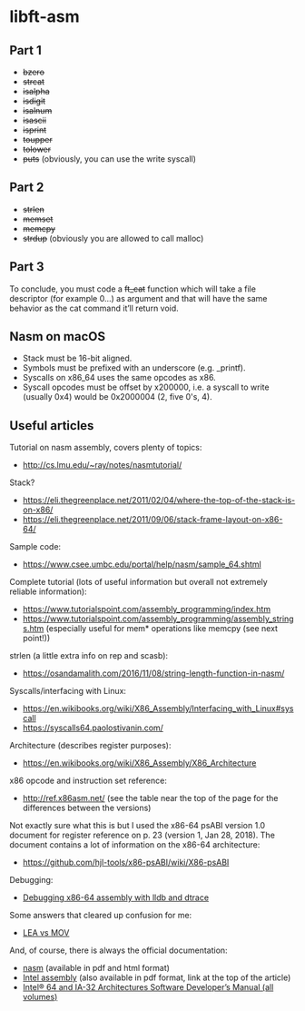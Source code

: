 # libft-asm

## Part 1

- ~~bzero~~
- ~~strcat~~
- ~~isalpha~~
- ~~isdigit~~
- ~~isalnum~~
- ~~isascii~~
- ~~isprint~~
- ~~toupper~~
- ~~tolower~~
- ~~puts~~ (obviously, you can use the write syscall)

## Part 2

- ~~strlen~~
- ~~memset~~
- ~~memcpy~~
- ~~strdup~~ (obviously you are allowed to call malloc)

## Part 3

To conclude, you must code a ~~ft_cat~~ function which will take a file descriptor (for
example 0...) as argument and that will have the same behavior as the cat command it’ll
return void.


## Nasm on macOS

- Stack must be 16-bit aligned.
- Symbols must be prefixed with an underscore (e.g. _printf).
- Syscalls on x86_64 uses the same opcodes as x86.
- Syscall opcodes must be offset by x200000, i.e. a syscall to write (usually 0x4) would be 0x2000004 (2, five 0's, 4).


## Useful articles

Tutorial on nasm assembly, covers plenty of topics:
- <http://cs.lmu.edu/~ray/notes/nasmtutorial/>

Stack?
- <https://eli.thegreenplace.net/2011/02/04/where-the-top-of-the-stack-is-on-x86/>
- <https://eli.thegreenplace.net/2011/09/06/stack-frame-layout-on-x86-64/>

Sample code:
- <https://www.csee.umbc.edu/portal/help/nasm/sample_64.shtml>

Complete tutorial (lots of useful information but overall not extremely reliable information):
- <https://www.tutorialspoint.com/assembly_programming/index.htm>
- <https://www.tutorialspoint.com/assembly_programming/assembly_strings.htm> (especially useful for mem* operations like memcpy (see next point!))

strlen (a little extra info on rep and scasb):
- <https://osandamalith.com/2016/11/08/string-length-function-in-nasm/>

Syscalls/interfacing with Linux:
- <https://en.wikibooks.org/wiki/X86_Assembly/Interfacing_with_Linux#syscall>
- <https://syscalls64.paolostivanin.com/>

Architecture (describes register purposes):
- <https://en.wikibooks.org/wiki/X86_Assembly/X86_Architecture>

x86 opcode and instruction set reference:
- <http://ref.x86asm.net/> (see the table near the top of the page for the differences between the versions)

Not exactly sure what this is but I used the x86-64 psABI version 1.0 document for register reference on p. 23 (version 1, Jan 28, 2018).
The document contains a lot of information on the x86-64 architecture:
- <https://github.com/hjl-tools/x86-psABI/wiki/X86-psABI>

Debugging:
- [Debugging x86-64 assembly with lldb and dtrace](http://nickdesaulniers.github.io/blog/2016/01/20/debugging-x86-64-assembly-with-lldb-and-dtrace/)

Some answers that cleared up confusion for me:
- [LEA vs MOV](https://stackoverflow.com/questions/1699748/what-is-the-difference-between-mov-and-lea>)

And, of course, there is always the official documentation:
- [nasm](https://www.nasm.us/docs.php) (available in pdf and html format)
- [Intel assembly](https://software.intel.com/en-us/articles/introduction-to-x64-assembly) (also available in pdf format, link at the top of the article)
- [Intel® 64 and IA-32 Architectures Software Developer’s Manual (all volumes)](https://software.intel.com/sites/default/files/managed/39/c5/325462-sdm-vol-1-2abcd-3abcd.pdf)
